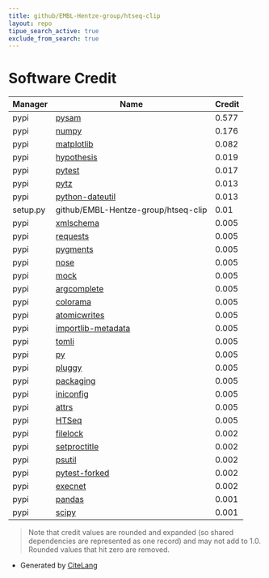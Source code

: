 ```yaml
---
title: github/EMBL-Hentze-group/htseq-clip
layout: repo
tipue_search_active: true
exclude_from_search: true
---
```

# Software Credit

|Manager|Name|Credit|
|-------|----|------|
|pypi|[pysam](https://github.com/pysam-developers/pysam)|0.577|
|pypi|[numpy](https://www.numpy.org)|0.176|
|pypi|[matplotlib](https://matplotlib.org)|0.082|
|pypi|[hypothesis](https://pypi.org/project/hypothesis)|0.019|
|pypi|[pytest](https://docs.pytest.org/en/latest/)|0.017|
|pypi|[pytz](https://pypi.org/project/pytz)|0.013|
|pypi|[python-dateutil](https://pypi.org/project/python-dateutil)|0.013|
|setup.py|github/EMBL-Hentze-group/htseq-clip|0.01|
|pypi|[xmlschema](https://pypi.org/project/xmlschema)|0.005|
|pypi|[requests](https://pypi.org/project/requests)|0.005|
|pypi|[pygments](https://pypi.org/project/pygments)|0.005|
|pypi|[nose](https://pypi.org/project/nose)|0.005|
|pypi|[mock](https://pypi.org/project/mock)|0.005|
|pypi|[argcomplete](https://pypi.org/project/argcomplete)|0.005|
|pypi|[colorama](https://pypi.org/project/colorama)|0.005|
|pypi|[atomicwrites](https://pypi.org/project/atomicwrites)|0.005|
|pypi|[importlib-metadata](https://pypi.org/project/importlib-metadata)|0.005|
|pypi|[tomli](https://pypi.org/project/tomli)|0.005|
|pypi|[py](https://pypi.org/project/py)|0.005|
|pypi|[pluggy](https://pypi.org/project/pluggy)|0.005|
|pypi|[packaging](https://pypi.org/project/packaging)|0.005|
|pypi|[iniconfig](https://pypi.org/project/iniconfig)|0.005|
|pypi|[attrs](https://pypi.org/project/attrs)|0.005|
|pypi|[HTSeq](https://github.com/htseq)|0.005|
|pypi|[filelock](https://pypi.org/project/filelock)|0.002|
|pypi|[setproctitle](https://pypi.org/project/setproctitle)|0.002|
|pypi|[psutil](https://pypi.org/project/psutil)|0.002|
|pypi|[pytest-forked](https://pypi.org/project/pytest-forked)|0.002|
|pypi|[execnet](https://pypi.org/project/execnet)|0.002|
|pypi|[pandas](https://pandas.pydata.org)|0.001|
|pypi|[scipy](https://www.scipy.org)|0.001|


> Note that credit values are rounded and expanded (so shared dependencies are represented as one record) and may not add to 1.0. Rounded values that hit zero are removed.


- Generated by [CiteLang](https://github.com/vsoch/citelang)
